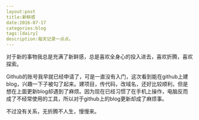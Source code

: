 ```yaml
---
layout:post
title:新鲜感
date:2016-07-17
categories:blog
tags:[dairy]
description:每天记录一点点。
---
```

对于新的事物我总是充满了新鲜感，总是喜欢全身心的投入进去，喜欢折腾，喜欢探索。

Github的账号我早就已经申请了，可是一直没有入门，这次看到能在github上建blog，兴趣一下子被勾了起来。建项目，传代码，改域名，还好比较顺利，但是想在上面更新blog却遇到了麻烦。因为现在已经习惯了在手机上操作，电脑反而成了不经常使用的工具，所以对于github上的blog更新却成了麻烦事。

不过没有关系，无折腾不人生，慢慢来。
